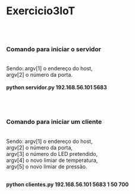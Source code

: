 # Exercicio3IoT
 <br> <br>

<h3>Comando para iniciar o servidor </h3><br>
Sendo:
argv[1] o endereço do host,  <br>
argv[2] o número da porta. <br>
 <br>
<b>python servidor.py   192.168.56.101   5683</b> <br>
 <br> <br> <br>


<h3>Comando para iniciar um cliente </h3><br>
Sendo:
argv[1] o endereço do host,  <br>
argv[2] o número da porta, <br>
argv[3] o número do LED pretendido, <br>
argv[4] o novo limiar de temperatura, <br>
argv[5] o novo limiar de pressão. <br> <br>

<b>python clientes.py   192.168.56.101   5683   1   50   700</b>
